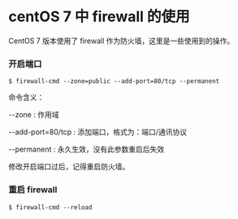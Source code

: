 # centOS 7 中 firewall 的使用

CentOS 7 版本使用了 firewall 作为防火墙，这里是一些使用到的操作。

### 开启端口

```
$ firewall-cmd --zone=public --add-port=80/tcp --permanent
```

命令含义：

--zone : 作用域

--add-port=80/tcp : 添加端口，格式为：端口/通讯协议

--permanent : 永久生效，没有此参数重启后失效

修改开启端口过后，记得重启防火墙。

### 重启 firewall

```shell
$ firewall-cmd --reload
```
